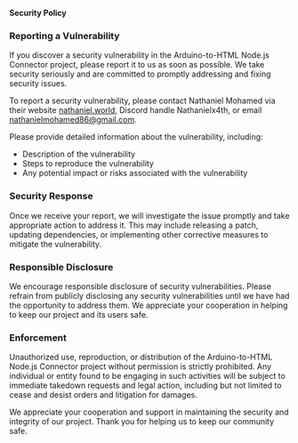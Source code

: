 **Security Policy**

### Reporting a Vulnerability

If you discover a security vulnerability in the Arduino-to-HTML Node.js Connector project, please report it to us as soon as possible. We take security seriously and are committed to promptly addressing and fixing security issues.

To report a security vulnerability, please contact Nathaniel Mohamed via their website [nathaniel.world](https://nathaniel.world), Discord handle Nathanielx4th, or email nathanielmohamed86@gmail.com.

Please provide detailed information about the vulnerability, including:

- Description of the vulnerability
- Steps to reproduce the vulnerability
- Any potential impact or risks associated with the vulnerability

### Security Response

Once we receive your report, we will investigate the issue promptly and take appropriate action to address it. This may include releasing a patch, updating dependencies, or implementing other corrective measures to mitigate the vulnerability.

### Responsible Disclosure

We encourage responsible disclosure of security vulnerabilities. Please refrain from publicly disclosing any security vulnerabilities until we have had the opportunity to address them. We appreciate your cooperation in helping to keep our project and its users safe.

### Enforcement

Unauthorized use, reproduction, or distribution of the Arduino-to-HTML Node.js Connector project without permission is strictly prohibited. Any individual or entity found to be engaging in such activities will be subject to immediate takedown requests and legal action, including but not limited to cease and desist orders and litigation for damages.

We appreciate your cooperation and support in maintaining the security and integrity of our project. Thank you for helping us to keep our community safe.